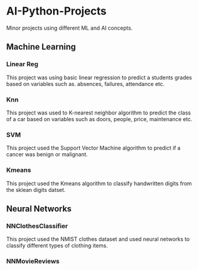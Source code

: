 # AI-Python-Projects
Minor projects using different ML and AI concepts. 

## Machine Learning
### Linear Reg
This project was using basic linear regression to predict a students grades based on variables such as. absences, failures, attendance etc. 

### Knn 
This project was used to K-nearest neighbor algorithm to predict the class of a car based on variables such as doors, people, price, maintenance etc. 

### SVM
This project used the Support Vector Machine algorithm to predict if a cancer was benign or malignant. 

### Kmeans 
This project used the Kmeans algorithm to classify handwritten digits from the sklean digits datset. 

## Neural Networks  
### NNClothesClassifier
This project used the NMIST clothes dataset and used neural networks to classify different types of clothing items.

### NNMovieReviews